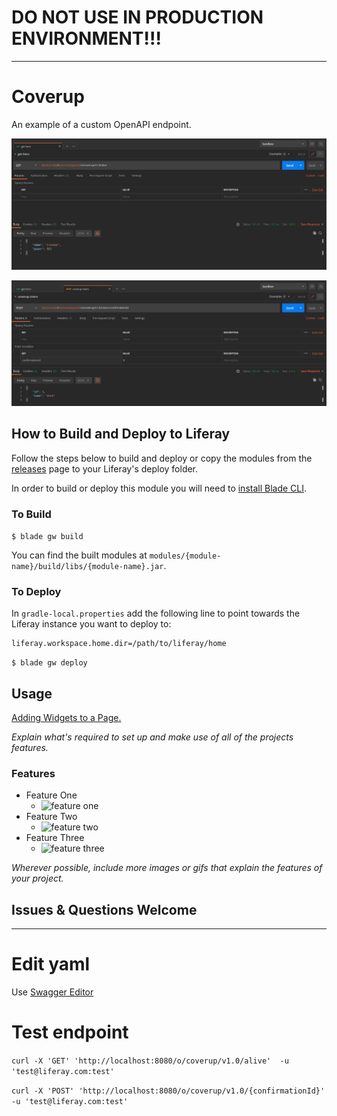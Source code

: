 # DO NOT USE IN PRODUCTION ENVIRONMENT!!!

---
# Coverup

An example of a custom OpenAPI endpoint.

![screenshot](postman.png)

![screenshot2](postman2.png)

## How to Build and Deploy to Liferay

Follow the steps below to build and deploy or copy the modules from the [releases](../../releases/latest) page to your Liferay's deploy folder.

In order to build or deploy this module you will need to [install Blade CLI](https://help.liferay.com/hc/en-us/articles/360028833852-Installing-Blade-CLI).

### To Build

`$ blade gw build`

You can find the built modules at `modules/{module-name}/build/libs/{module-name}.jar`.

### To Deploy

In `gradle-local.properties` add the following line to point towards the Liferay instance you want to deploy to:
```
liferay.workspace.home.dir=/path/to/liferay/home
```

`$ blade gw deploy`

## Usage

[Adding Widgets to a Page.](https://learn.liferay.com/dxp/7.x/en/site-building/creating-pages/using-widget-pages/adding-widgets-to-a-page.html)

*Explain what's required to set up and make use of all of the projects features.*

### Features

* Feature One
    * ![feature one](https://placedog.net/500?id=26)
* Feature Two
    * ![feature two](https://placedog.net/500?id=27)
* Feature Three
    * ![feature three](https://placedog.net/500?id=29)

*Wherever possible, include more images or gifs that explain the features of your project.*

## Issues & Questions Welcome
---
# Edit yaml
Use [Swagger Editor](editor.swagger.io)

# Test endpoint
`curl -X 'GET' 'http://localhost:8080/o/coverup/v1.0/alive'  -u 'test@liferay.com:test'`

`curl -X 'POST' 'http://localhost:8080/o/coverup/v1.0/{confirmationId}'  -u 'test@liferay.com:test'`
